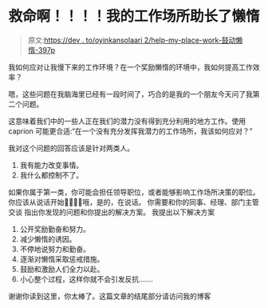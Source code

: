 # 救命啊！！！！我的工作场所助长了懒惰

> 原文:[https://dev . to/oyinkansolaari 2/help-my-place-work-鼓动懒惰-397p](https://dev.to/oyinkansolaari2/help-my-place-of-work-encourages-laziness-397p)

我如何应对让我慢下来的工作环境？在一个奖励懒惰的环境中，我如何提高工作效率？

嗯，这些问题在我脑海里已经有一段时间了，巧合的是我的一个朋友今天问了我第二个问题。

这意味着我们中的一些人正在我们的潜力没有得到充分利用的地方工作。使用 caprion 可能更合适:“在一个没有充分发挥我潜力的工作场所，我该如何应对？”

我对这个问题的回答应该是针对两类人。

1.  我有能力改变事情。
2.  我什么都控制不了。

如果你属于第一类，你可能会担任领导职位，或者能够影响工作场所决策的职位。你应该从说话开始🤗🤗🤗🤔哦，是的，在说话。
你需要和你的同事、经理、部门主管交谈
指出你发现的问题和你提出的解决方案。
我提出以下解决方案

1.  公开奖励勤奋和努力。
2.  减少懒惰的诱因。
3.  不停地说努力和勤奋。
4.  逐渐对懒惰采取惩戒措施。
5.  鼓励和激励人们全力以赴。
6.  小心整个过程，这样你就不会引发反抗.......

谢谢你读到这里，你太棒了。这篇文章的结尾部分请访问我的博客